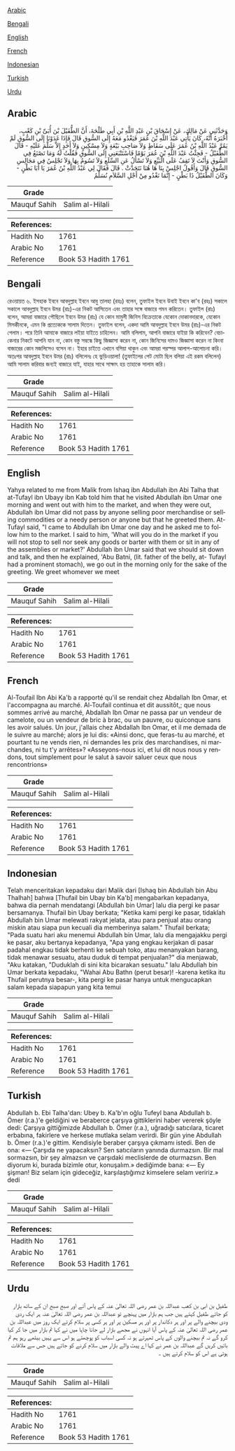[Arabic](#arabic)

[Bengali](#bengali)

[English](#english)

[French](#french)

[Indonesian](#indonesian)

[Turkish](#turkish)

[Urdu](#urdu)

## Arabic


<div dir="rtl" lang="ar" style={{fontSize:'larger',backgroundColor:'#f8f9fa',padding:20}}>
وَحَدَّثَنِي عَنْ مَالِكٍ، عَنْ إِسْحَاقَ بْنِ عَبْدِ اللَّهِ بْنِ أَبِي طَلْحَةَ، أَنَّ الطُّفَيْلَ بْنَ أُبَىِّ بْنِ كَعْبٍ، أَخْبَرَهُ أَنَّهُ، كَانَ يَأْتِي عَبْدَ اللَّهِ بْنَ عُمَرَ فَيَغْدُو مَعَهُ إِلَى السُّوقِ قَالَ فَإِذَا غَدَوْنَا إِلَى السُّوقِ لَمْ يَمُرَّ عَبْدُ اللَّهِ بْنُ عُمَرَ عَلَى سَقَاطٍ وَلاَ صَاحِبِ بَيْعَةٍ وَلاَ مِسْكِينٍ وَلاَ أَحَدٍ إِلاَّ سَلَّمَ عَلَيْهِ - قَالَ الطُّفَيْلُ - فَجِئْتُ عَبْدَ اللَّهِ بْنَ عُمَرَ يَوْمًا فَاسْتَتْبَعَنِي إِلَى السُّوقِ فَقُلْتُ لَهُ وَمَا تَصْنَعُ فِي السُّوقِ وَأَنْتَ لاَ تَقِفُ عَلَى الْبَيِّعِ وَلاَ تَسْأَلُ عَنِ السِّلَعِ وَلاَ تَسُومُ بِهَا وَلاَ تَجْلِسُ فِي مَجَالِسِ السُّوقِ قَالَ وَأَقُولُ اجْلِسْ بِنَا هَا هُنَا نَتَحَدَّثْ ‏.‏ قَالَ فَقَالَ لِي عَبْدُ اللَّهِ بْنُ عُمَرَ يَا أَبَا بَطْنٍ - وَكَانَ الطُّفَيْلُ ذَا بَطْنٍ - إِنَّمَا نَغْدُو مِنْ أَجْلِ السَّلاَمِ نُسَلِّمُ
</div>
<div style={{backgroundColor:'#f8f9fa',padding:20, marginBottom: 10}}><table> <thead> <tr> <th>Grade</th> <th></th> </tr> </thead> <tbody> <tr><td>Mauquf Sahih</td><td>Salim al-Hilali</td></tr></tbody></table><table> <thead> <tr> <th>References:</th> <th></th> </tr> </thead> <tbody><tr><td>Hadith No</td><td>1761</td></tr><tr><td>Arabic No</td><td>1761</td></tr><tr><td>Reference</td><td>Book 53 Hadith 1761</td></tr></tbody></table></div>

## Bengali


<div dir="ltr" lang="bn" style={{fontSize:'larger',backgroundColor:'#f8f9fa',padding:20}}>
রেওয়ায়ত ৬. ইসহাক ইবনে আবদুল্লাহ ইবনে আবু তালহা (রহঃ) বলেন, তুফাইল ইবনে উবাই ইবনে কা'ব (রহঃ) সকালে সকালে আবদুল্লাহ ইবনে উমর (রাঃ)-এর নিকট আসিতেন এবং তাহার সঙ্গে বাজারে গমন করিতেন। তুফাইল (রাঃ) বলেন, আমরা বাজারে পৌছিলে ইবনে উমর (রাঃ) যে কোন মামুলী জিনিস বিক্রেতাকে যেকোন দোকানদারকে, যেকোন মিসকীনকে, এমন কি প্রত্যেককে সালাম দিতেন। তুফাইল বলেন, একদা আমি আবদুল্লাহ ইবনে উমর (রাঃ)-এর নিকট গেলাম। পরে তিনি আমাকে বাজারে লইয়া যাইতে চাহিলেন। আমি বলিলাম, আপনি বাজারে যাইয়া কি করিবেন? বেচাকেনার নিকটে আপনি যান না, কোন বস্তু সম্বন্ধে কিছু জিজ্ঞাসা করেন না, কোন জিনিসের দামও জিজ্ঞাসা করেন না কিংবা বাজারের কোন মজলিসেও বসেন না। ইহার চাইতে এখানে বসিয়া থাকুন এবং আমরা পরস্পর আলাপ-আলোচনা করি। অতঃপর আবদুল্লাহ ইবনে উমর (রাঃ) বলিলেনঃ হে ভুড়িওয়ালা! (তুফাইলের পেট মোটা ছিল বলিয়া এই রকম বলিলেন) আমি সালাম করিবার জন্যই বাজারে যাই, যাহার সাথে সাক্ষাৎ হয় তাহাকে সালাম করি।
</div>
<div style={{backgroundColor:'#f8f9fa',padding:20, marginBottom: 10}}><table> <thead> <tr> <th>Grade</th> <th></th> </tr> </thead> <tbody> <tr><td>Mauquf Sahih</td><td>Salim al-Hilali</td></tr></tbody></table><table> <thead> <tr> <th>References:</th> <th></th> </tr> </thead> <tbody><tr><td>Hadith No</td><td>1761</td></tr><tr><td>Arabic No</td><td>1761</td></tr><tr><td>Reference</td><td>Book 53 Hadith 1761</td></tr></tbody></table></div>

## English


<div dir="ltr" lang="en" style={{fontSize:'larger',backgroundColor:'#f8f9fa',padding:20}}>
Yahya related to me from Malik from Ishaq ibn Abdullah ibn Abi Talha that at-Tufayl ibn Ubayy ibn Kab told him that he visited Abdullah ibn Umar one morning and went out with him to the market, and when they were out, Abdullah ibn Umar did not pass by anyone selling poor merchandise or selling commodities or a needy person or anyone but that he greeted them. At-Tufayl said, "I came to Abdullah ibn Umar one day and he asked me to follow him to the market. I said to him, 'What will you do in the market if you will not stop to sell nor seek any goods or barter with them or sit in any of the assemblies or market?' Abdullah ibn Umar said that we should sit down and talk, and then he explained, 'Abu Batni, (lit. father of the belly, at- Tufayl had a prominent stomach), we go out in the morning only for the sake of the greeting. We greet whomever we meet
</div>
<div style={{backgroundColor:'#f8f9fa',padding:20, marginBottom: 10}}><table> <thead> <tr> <th>Grade</th> <th></th> </tr> </thead> <tbody> <tr><td>Mauquf Sahih</td><td>Salim al-Hilali</td></tr></tbody></table><table> <thead> <tr> <th>References:</th> <th></th> </tr> </thead> <tbody><tr><td>Hadith No</td><td>1761</td></tr><tr><td>Arabic No</td><td>1761</td></tr><tr><td>Reference</td><td>Book 53 Hadith 1761</td></tr></tbody></table></div>

## French


<div dir="ltr" lang="fr" style={{fontSize:'larger',backgroundColor:'#f8f9fa',padding:20}}>
Al-Toufail Ibn Abi Ka'b a rapporté qu'il se rendait chez Abdallah Ibn Omar, et l'accompagna au marché. Al-Toufail continua et dit aussitôt,; que nous sommes arrivé au marché, Abdallah Ibn Omar ne passa par un vendeur de camelote, ou un vendeur de bric à brac, ou un pauvre, ou quiconque sans les avoir salués. Un jour, j'allais chez Abdallah Ibn Omar, et il me demada de le suivre au marché; alors je lui dis: «Ainsi donc, que feras-tu au marché, et pourtant tu ne vends rien, ni demandes les prix des marchandises, ni marchandes, ni tu t'y arrêtes»? «Asseyons-nous ici, et lui dit nous nous y rendons, tout simplement pour le salut à savoir saluer ceux que nous rencontrions»
</div>
<div style={{backgroundColor:'#f8f9fa',padding:20, marginBottom: 10}}><table> <thead> <tr> <th>Grade</th> <th></th> </tr> </thead> <tbody> <tr><td>Mauquf Sahih</td><td>Salim al-Hilali</td></tr></tbody></table><table> <thead> <tr> <th>References:</th> <th></th> </tr> </thead> <tbody><tr><td>Hadith No</td><td>1761</td></tr><tr><td>Arabic No</td><td>1761</td></tr><tr><td>Reference</td><td>Book 53 Hadith 1761</td></tr></tbody></table></div>

## Indonesian


<div dir="ltr" lang="id" style={{fontSize:'larger',backgroundColor:'#f8f9fa',padding:20}}>
Telah menceritakan kepadaku dari Malik dari [Ishaq bin Abdullah bin Abu Thalhah] bahwa [Thufail bin Ubay bin Ka'b] mengabarkan kepadanya, bahwa dia pernah mendatangi [Abdullah bin Umar] lalu dia pergi ke pasar bersamanya. Thufail bin Ubay berkata; "Ketika kami pergi ke pasar, tidaklah Abdullah bin Umar melewati rakyat jelata, atau para penjual atau orang miskin atau siapa pun kecuali dia memberinya salam." Thufail berkata; "Pada suatu hari aku menemui Abdullah bin Umar, lalu dia mengajakku pergi ke pasar, aku bertanya kepadanya, "Apa yang engkau kerjakan di pasar padahal engkau tidak berhenti ke sebuah toko, atau menanyakan barang, tidak menawar sesuatu, atau duduk di tempat penjualan?" dia menjawab, "Aku katakan, "Duduklah di sini kita bicarakan sesuatu." lalu Abdullah bin Umar berkata kepadaku, "Wahai Abu Bathn (perut besar)! -karena ketika itu Thufail perutnya besar-, kita pergi ke pasar hanya untuk mengucapkan salam kepada siapapun yang kita temui
</div>
<div style={{backgroundColor:'#f8f9fa',padding:20, marginBottom: 10}}><table> <thead> <tr> <th>Grade</th> <th></th> </tr> </thead> <tbody> <tr><td>Mauquf Sahih</td><td>Salim al-Hilali</td></tr></tbody></table><table> <thead> <tr> <th>References:</th> <th></th> </tr> </thead> <tbody><tr><td>Hadith No</td><td>1761</td></tr><tr><td>Arabic No</td><td>1761</td></tr><tr><td>Reference</td><td>Book 53 Hadith 1761</td></tr></tbody></table></div>

## Turkish


<div dir="ltr" lang="tr" style={{fontSize:'larger',backgroundColor:'#f8f9fa',padding:20}}>
Abdullah b. Ebi Talha'dan: Ubey b. Ka'b'ın oğlu Tufeyl bana Abdullah b. Ömer (r.a.)'e geldiğini ve beraberce çarşıya gittiklerini haber vererek şöyle dedi: Çarşıya gittiğimizde Abdullah b. Ömer (r.a.), uğradığı satıcılara, ticaret erbabına, fakirlere ve herkese mutlaka selam verirdi. Bir gün yine Abdullah b. Ömer (r.a.)'e gittim. Kendisiyle beraber çarşıya çıkmamı istedi. Ben de ona: «— Çarşıda ne yapacaksın? Sen satıcıların yanında durmazsın. Bir mal sormazsın, bir şey almazsın ve çarşıdaki meclislerde de oturmazsın. Ben diyorum ki, burada bizimle otur, konuşalım.» dediğimde bana: «— Ey şişman! Biz selam için gideceğiz, karşılaştığımız kimselere selam veririz.» dedi
</div>
<div style={{backgroundColor:'#f8f9fa',padding:20, marginBottom: 10}}><table> <thead> <tr> <th>Grade</th> <th></th> </tr> </thead> <tbody> <tr><td>Mauquf Sahih</td><td>Salim al-Hilali</td></tr></tbody></table><table> <thead> <tr> <th>References:</th> <th></th> </tr> </thead> <tbody><tr><td>Hadith No</td><td>1761</td></tr><tr><td>Arabic No</td><td>1761</td></tr><tr><td>Reference</td><td>Book 53 Hadith 1761</td></tr></tbody></table></div>

## Urdu


<div dir="rtl" lang="ur" style={{fontSize:'larger',backgroundColor:'#f8f9fa',padding:20}}>
طفیل بن ابی بن کعب عبداللہ بن عمر رضی اللہ تعالیٰ عنہ کے پاس آتے اور صبح صبح ان کے ساتھ بازار کو جاتے طفیل کہتے ہیں جب ہم بازار میں پہنچے تو عبداللہ بن عمر رضی اللہ تعالیٰ عنہ ہر ایک ردی ودی بیچنے والے پر اور ہر دکاندار پر اور ہر مسکین پر اور ہر کسی پر سلام کرتے ایک روز میں عبداللہ بن عمر رضی اللہ تعالیٰ عنہ کے پاس آیا انہوں نے مجھے بازار لے جانا چاہا میں نے کہا تم بازار میں جا کر کیا کرو گے نہ تم بیچنے والوں کے پاس ٹھہرتے ہو نہ کسی اسباب کو پوچھتے ہو اس سے یہیں بیٹھے رہو ہم تم باتیں کریں گے عبداللہ بن عمر نے کہا اے پیٹ والے بازار میں سلام کرنے کو جاتے ہیں جس سے ملاقات ہوتی ہے اس کو سلام کرتے ہیں ۔
</div>
<div style={{backgroundColor:'#f8f9fa',padding:20, marginBottom: 10}}><table> <thead> <tr> <th>Grade</th> <th></th> </tr> </thead> <tbody> <tr><td>Mauquf Sahih</td><td>Salim al-Hilali</td></tr></tbody></table><table> <thead> <tr> <th>References:</th> <th></th> </tr> </thead> <tbody><tr><td>Hadith No</td><td>1761</td></tr><tr><td>Arabic No</td><td>1761</td></tr><tr><td>Reference</td><td>Book 53 Hadith 1761</td></tr></tbody></table></div>